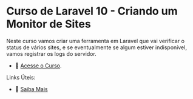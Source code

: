 # Curso de Laravel 10 - Criando um Monitor de Sites

Neste curso vamos criar uma ferramenta em Laravel que vai verificar o status de vários sites, e se eventualmente se algum estiver indisponível, vamos registrar os logs do servidor.

- :movie_camera: [Acesse o Curso](https://academy.especializati.com.br/curso/laravel-10-monitor-de-sites).


Links Úteis:

- :tada: [Saiba Mais](https://linktr.ee/especializati)

